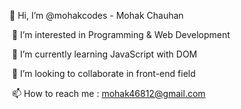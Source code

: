 👋 Hi, I’m @mohakcodes - Mohak Chauhan

 👀 I’m interested in Programming & Web Development

 🌱 I’m currently learning JavaScript with DOM

 💫 I’m looking to collaborate in front-end field

 📫 How to reach me : [mohak46812@gmail.com](mailto:mohak46812@gmail.com)

<!---
mohakcodes/mohakcodes is a ✨ special ✨ repository because its `README.md` (this file) appears on your GitHub profile.
You can click the Preview link to take a look at your changes.
--->
